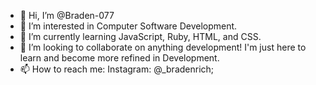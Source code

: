 - 👋 Hi, I’m @Braden-077
- 👀 I’m interested in Computer Software Development. 
- 🌱 I’m currently learning JavaScript, Ruby, HTML, and CSS.
- 💞️ I’m looking to collaborate on anything development! I'm just here to learn and become more refined in Development.
- 📫 How to reach me: Instagram: @_bradenrich; 

<!---
Braden-077/Braden-077 is a ✨ special ✨ repository because its `README.md` (this file) appears on your GitHub profile.
You can click the Preview link to take a look at your changes.
--->
